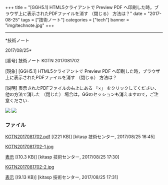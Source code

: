 ﻿+++
title = "[GGH5.1] HTML5クライアントで Preview PDF へ印刷した時，ブラウザ上に表示されたPDFファイルを消す （閉じる） 方法は？"
date = "2017-08-25"
tags = ["技術ノート"]
categories = ["tech"]
banner = "img/technote.jpg"
+++

-----------------------------------------------------------------------------------------------------------------------------

*技術ノート

2017/08/25*


[番号]
技術ノート KGTN 2017081702

[現象]
[GGH5.1] HTML5クライアントで Preview PDF
へ印刷した時，ブラウザ上に表示されたPDFファイルを消す （閉じる）
方法は？

[説明]
表示されたPDFファイルの右上にある 「×」
をクリックしてください．他の方法で消した （閉じた）
場合は，GGのセッションも消えますので，ご注意ください．

![](http://techreport.kitasp.net/attachments/download/3800/KGTN2017081702-1.jpg)
![](http://techreport.kitasp.net/attachments/download/3801/KGTN2017081702-2.jpg)


### ファイル

 
 


[KGTN2017081702.pdf](http://techreport.kitasp.net/attachments/download/3783/KGTN2017081702.pdf)
 [(221 KB)] [kitasp 技術センター, 2017/08/25
16:45]

[KGTN2017081702-1.jpg](http://techreport.kitasp.net/attachments/download/3800/KGTN2017081702-1.jpg)

[表示](http://techreport.kitasp.net/attachments/3800/KGTN2017081702-1.jpg "表示")
 [(10.3 KB)] [kitasp 技術センター, 2017/08/25
17:30]

[KGTN2017081702-2.jpg](http://techreport.kitasp.net/attachments/download/3801/KGTN2017081702-2.jpg)

[表示](http://techreport.kitasp.net/attachments/3801/KGTN2017081702-2.jpg "表示")
 [(9.13 KB)] [kitasp 技術センター, 2017/08/25
17:31]


 


 

